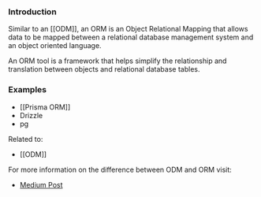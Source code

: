 ### Introduction
Similar to an [[ODM]], an ORM is an Object Relational Mapping that allows data to be mapped between a relational database management system and an object oriented language.

An ORM tool is a framework that helps simplify the relationship and translation between objects and relational database tables.

### Examples
- [[Prisma ORM]]
- Drizzle
- pg

Related to:
- [[ODM]]

For more information on the difference between ODM and ORM visit:
- [Medium Post](https://medium.com/spidernitt/orm-and-odm-a-brief-introduction-369046ec57eb#:~:text=ODM%20is%20Object%20Document%20Mapping,graph%20database%2C%20etc.) 